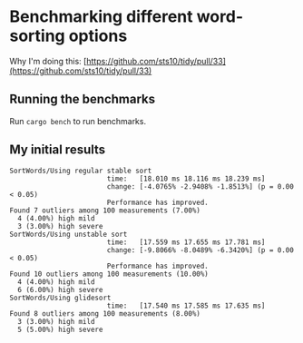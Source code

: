 # Benchmarking different word-sorting options

Why I'm doing this: [https://github.com/sts10/tidy/pull/33](https://github.com/sts10/tidy/pull/33)

## Running the benchmarks
Run `cargo bench` to run benchmarks.

## My initial results

```text
SortWords/Using regular stable sort
                        time:   [18.010 ms 18.116 ms 18.239 ms]
                        change: [-4.0765% -2.9408% -1.8513%] (p = 0.00 < 0.05)
                        Performance has improved.
Found 7 outliers among 100 measurements (7.00%)
  4 (4.00%) high mild
  3 (3.00%) high severe
SortWords/Using unstable sort
                        time:   [17.559 ms 17.655 ms 17.781 ms]
                        change: [-9.8066% -8.0489% -6.3420%] (p = 0.00 < 0.05)
                        Performance has improved.
Found 10 outliers among 100 measurements (10.00%)
  4 (4.00%) high mild
  6 (6.00%) high severe
SortWords/Using glidesort
                        time:   [17.540 ms 17.585 ms 17.635 ms]
Found 8 outliers among 100 measurements (8.00%)
  3 (3.00%) high mild
  5 (5.00%) high severe
```

